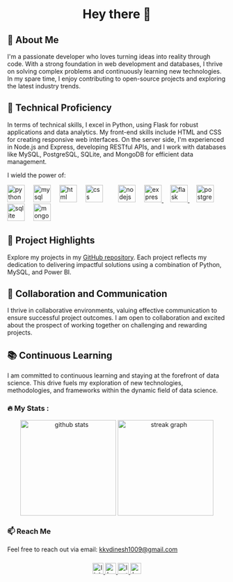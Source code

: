 <h1 align="center">Hey there 👋</h1>

## 👋 About Me

I'm a passionate developer who loves turning ideas into reality through code. With a strong foundation in web development and databases, I thrive on solving complex problems and continuously learning new technologies. In my spare time, I enjoy contributing to open-source projects and exploring the latest industry trends.

## 🚀 Technical Proficiency

In terms of technical skills, I excel in Python, using Flask for robust applications and data analytics. My front-end skills include HTML and CSS for creating responsive web interfaces. On the server side, I'm experienced in Node.js and Express, developing RESTful APIs, and I work with databases like MySQL, PostgreSQL, SQLite, and MongoDB for efficient data management.

I wield the power of:

<div align="left">
  <img src="https://cdn.jsdelivr.net/gh/devicons/devicon/icons/python/python-original.svg" height="40" alt="python logo" />
<img width="12" />
<img src="https://cdn.jsdelivr.net/gh/devicons/devicon/icons/mysql/mysql-original-wordmark.svg" height="40" alt="mysql logo" />
<img width="12" />
<img src="https://cdn.jsdelivr.net/gh/devicons/devicon/icons/html5/html5-original-wordmark.svg" height="40" alt="html logo" />
<img width="12" />
<img src="https://cdn.jsdelivr.net/gh/devicons/devicon/icons/css3/css3-original-wordmark.svg" height="40" alt="css logo" />
<img width="12" />
<!--   <a href="https://powerbi.microsoft.com/" target="_blank">
    <img src="https://www.vhv.rs/dpng/d/611-6114310_microsoft-power-bi-logo-png-picture-power-bi.png" height="40" alt="powerbi logo" />
  </a>
  <img width="12" />
  <a href="https://www.microsoft.com/en-us/microsoft-365/excel" target="_blank">
    <img src="https://i.pinimg.com/236x/b4/47/ff/b447ff91c4591008383512eec64d1d96.jpg?nii=t" height="40" alt="excel logo" />
  </a> -->
  <img width="12" />
  <img src="https://cdn.jsdelivr.net/gh/devicons/devicon/icons/nodejs/nodejs-original-wordmark.svg" height="40" alt="nodejs logo" />
  <img width="12" />
  <a href="https://expressjs.com/" target="_blank">
    <img src="https://buttercms.com/static/images/tech_banners/ExpressJS.8587dd0647ca.png" height="40" alt="express logo" />
  </a>
  <img width="12" />
  <a href="https://flask.palletsprojects.com/" target="_blank">
    <img src="https://codesoftic.com/wp-content/uploads/2019/12/flask.png" height="40" alt="flask logo" />
  </a>
  <img width="12" />
  <img src="https://cdn.jsdelivr.net/gh/devicons/devicon/icons/postgresql/postgresql-original-wordmark.svg" height="40" alt="postgresql logo" />
  <img width="12" />
  <img src="https://cdn.jsdelivr.net/gh/devicons/devicon/icons/sqlite/sqlite-original-wordmark.svg" height="40" alt="sqlite logo" />
  <img width="12" />
  <img src="https://cdn.jsdelivr.net/gh/devicons/devicon/icons/mongodb/mongodb-original-wordmark.svg" height="40" alt="mongodb logo" />
</div>

## 🌟 Project Highlights

Explore my projects in my [GitHub repository](https://github.com/kkv-dinesh?tab=repositories). Each project reflects my dedication to delivering impactful solutions using a combination of Python, MySQL, and Power BI.

## 🤝 Collaboration and Communication

I thrive in collaborative environments, valuing effective communication to ensure successful project outcomes. I am open to collaboration and excited about the prospect of working together on challenging and rewarding projects.

## 📚 Continuous Learning

I am committed to continuous learning and staying at the forefront of data science. This drive fuels my exploration of new technologies, methodologies, and frameworks within the dynamic field of data science.


### 

<h3 align="left">🔥 My Stats :</h3>

<div align="center">
  <img src="https://github-readme-stats.vercel.app/api?username=kkv-dinesh&show_icons=true&theme=radical&count_private=true" height="220" alt="github stats" />
  <img src="https://github-readme-streak-stats.herokuapp.com/?user=kkv-dinesh&theme=radical" height="220" alt="streak graph" />
</div>

### 

<h3 align="left">📫 Reach Me</h3>

<p align="left">Feel free to reach out via email: <a href="mailto:kkvdinesh1009@gmail.com">kkvdinesh1009@gmail.com</a></p>

### 

<div align="center">
  <a href="https://www.linkedin.com/in/dinesh-k-k-v-b61524224/" target="_blank">
    <img src="https://img.shields.io/static/v1?message=LinkedIn&logo=linkedin&label=&color=0077B5&logoColor=white&labelColor=&style=for-the-badge" height="25" alt="linkedin logo" />
  </a>
  <a href="https://www.hackerrank.com/profile/dineshkkv" target="_blank">
  <img src="https://img.shields.io/static/v1?message=HackerRank&logo=hackerrank&label=&color=2EC866&logoColor=white&labelColor=&style=for-the-badge" height="25" alt="hackerrank logo" />
  </a>
  <a href="https://leetcode.com/u/dinesh_33/" target="_blank">
  <img src="https://img.shields.io/static/v1?message=LeetCode&logo=leetcode&label=&color=F9C24D&logoColor=white&labelColor=&style=for-the-badge" height="25" alt="leetcode logo" />
  </a>
  <a href="https://www.kaggle.com/dineshkkv" target="_blank">
  <img src="https://img.shields.io/static/v1?message=Kaggle&logo=kaggle&label=&color=20BEFF&logoColor=white&labelColor=&style=for-the-badge" height="25" alt="kaggle logo" />
  </a>
</div>
